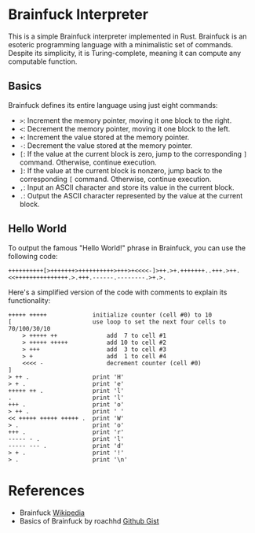 # Brainfuck Interpreter

This is a simple Brainfuck interpreter implemented in Rust. Brainfuck is an esoteric programming language with a minimalistic set of commands. Despite its simplicity, it is Turing-complete, meaning it can compute any computable function.

## Basics

Brainfuck defines its entire language using just eight commands:

- `>`: Increment the memory pointer, moving it one block to the right.
- `<`: Decrement the memory pointer, moving it one block to the left.
- `+`: Increment the value stored at the memory pointer.
- `-`: Decrement the value stored at the memory pointer.
- `[`: If the value at the current block is zero, jump to the corresponding `]` command. Otherwise, continue execution.
- `]`: If the value at the current block is nonzero, jump back to the corresponding `[` command. Otherwise, continue execution.
- `,`: Input an ASCII character and store its value in the current block.
- `.`: Output the ASCII character represented by the value at the current block.


## Hello World

To output the famous "Hello World!" phrase in Brainfuck, you can use the following code:
```brainfuck
++++++++++[>+++++++>++++++++++>+++>+<<<<-]>++.>+.+++++++..+++.>++.<<+++++++++++++++.>.+++.------.--------.>+.>.
```

Here's a simplified version of the code with comments to explain its functionality:
```brainfuck
+++++ +++++             initialize counter (cell #0) to 10
[                       use loop to set the next four cells to 70/100/30/10
    > +++++ ++              add  7 to cell #1
    > +++++ +++++           add 10 to cell #2 
    > +++                   add  3 to cell #3
    > +                     add  1 to cell #4
    <<<< -                  decrement counter (cell #0)
]                   
> ++ .                  print 'H'
> + .                   print 'e'
+++++ ++ .              print 'l'
.                       print 'l'
+++ .                   print 'o'
> ++ .                  print ' '
<< +++++ +++++ +++++ .  print 'W'
> .                     print 'o'
+++ .                   print 'r'
----- - .               print 'l'
----- --- .             print 'd'
> + .                   print '!'
> .                     print '\n'
```

# References
- Brainfuck [Wikipedia](https://en.wikipedia.org/wiki/Brainfuck)
- Basics of Brainfuck by roachhd [Github Gist](https://gist.github.com/roachhd/dce54bec8ba55fb17d3a)

